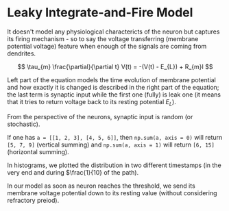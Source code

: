 # Leaky Integrate-and-Fire Model

It doesn't model any physiological charactericts of the neuron but captures its firing mechanism -
so to say the voltage transferring (membrane potential voltage) feature when enough of the signals are coming from dendrites.

$$
\tau_{m} \frac{\partial}{\partial t} V(t) = -(V(t) - E_{L}) + R_{m}I
$$

Left part of the equation models the time evolution of membrane potential and how exactly it is changed
is described in the right part of the equation; the last term is synaptic input while the first one (fully) is leak one (it means that it tries to return voltage back to its resting potential $E_L$).

From the perspective of the neurons, synaptic input is random (or stochastic).

If one has `a = [[1, 2, 3], [4, 5, 6]]`, then `np.sum(a, axis = 0)` will return `[5, 7, 9]` (vertical summing) and
`np.sum(a, axis = 1)` will return `[6, 15]` (horizontal summing).

In histograms, we plotted the distribution in two different timestamps (in the very end and during $\frac{1}{10} of the path).

In our model as soon as neuron reaches the threshold, we send its membrane voltage potential down to its resting value (without considering refractory preiod).
